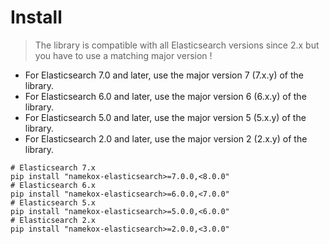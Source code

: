 # Install
> The library is compatible with all Elasticsearch versions since 2.x but you have to use a matching major version !
* For Elasticsearch 7.0 and later, use the major version 7 (7.x.y) of the library.
* For Elasticsearch 6.0 and later, use the major version 6 (6.x.y) of the library.
* For Elasticsearch 5.0 and later, use the major version 5 (5.x.y) of the library.
* For Elasticsearch 2.0 and later, use the major version 2 (2.x.y) of the library.

```shell script
# Elasticsearch 7.x
pip install "namekox-elasticsearch>=7.0.0,<8.0.0"
# Elasticsearch 6.x
pip install "namekox-elasticsearch>=6.0.0,<7.0.0"
# Elasticsearch 5.x
pip install "namekox-elasticsearch>=5.0.0,<6.0.0"
# Elasticsearch 2.x
pip install "namekox-elasticsearch>=2.0.0,<3.0.0"
```

